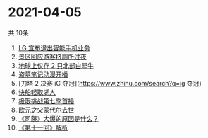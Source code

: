 # 2021-04-05
  共 10条

  <!-- BEGIN -->
  <!-- 最后更新时间:Mon Apr 05 2021 15:14:46 GMT+0000 (Coordinated Universal Time) -->
  1. [LG 宣布退出智能手机业务](https://www.zhihu.com/search?q=LG)
1. [景区回应游客挤厕所过夜](https://www.zhihu.com/search?q=泰山)
1. [地球上仅存 2 只北部白犀牛](https://www.zhihu.com/search?q=北部白犀牛)
1. [盗墓笔记动漫开播](https://www.zhihu.com/search?q=盗墓笔记)
1. [刀塔 2 决赛 iG 夺冠](https://www.zhihu.com/search?q=ig 夺冠)
1. [快船轻取湖人](https://www.zhihu.com/search?q=快船)
1. [极限挑战第七季首播](https://www.zhihu.com/search?q=极限挑战)
1. [欧元之父蒙代尔去世](https://www.zhihu.com/search?q=欧元)
1. [《司藤》大爆的原因是什么？](https://www.zhihu.com/search?q=司藤)
1. [《第十一回》解析](https://www.zhihu.com/search?q=第十一回)
  <!-- END -->
  